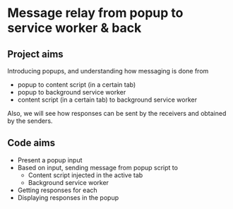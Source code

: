# Message relay from popup to service worker & back
## Project aims
Introducing popups, and understanding how messaging is done from

- popup to content script (in a certain tab)
- popup to background service worker
- content script (in a certain tab) to background service worker

Also, we will see how responses can be sent by the receivers and obtained by the senders.

## Code aims
- Present a popup input
- Based on input, sending message from popup script to
    - Content script injected in the active tab
    - Background service worker
- Getting responses for each
- Displaying responses in the popup
